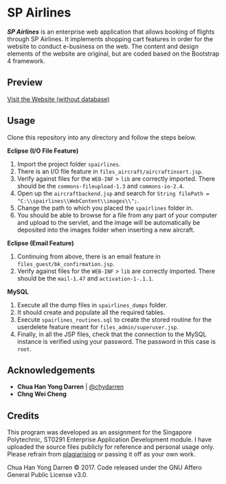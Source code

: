 # SP Airlines

***SP Airlines*** is an enterprise web application that allows booking of flights through SP Airlines. It implements shopping cart features in order 
for the website to conduct e-business on the web. The content and design elements of the website are original, but are coded based on the
Bootstrap 4 framework. 

## Preview

[Visit the Website (without database)](http://darrenweicheng.azurewebsites.net/)

## Usage

Clone this repository into any directory and follow the steps below.

**Eclipse (I/O File Feature)**

1. Import the project folder `spairlines`.
2. There is an I/O file feature in `files_aircraft/aircraftinsert.jsp`. 
3. Verify against files for the `WEB-INF` > `lib` are correctly imported. There should be the `commons-fileupload-1.3` and `commons-io-2.4`.
4. Open up the `aircraftbackend.jsp` and search for
`String filePath = "C:\\spairlines\\WebContent\\images\\";`.
5. Change the path to which you placed the `spairlines` folder in. 
6. You should be able to browse for a file from any part of your computer and upload to the servlet, and the image will be automatically be deposited into the images folder when inserting a new aircraft. 

**Eclipse (Email Feature)**

1. Continuing from above, there is an email feature in `files_guest/bk_confirmation.jsp`.
2. Verify against files for the `WEB-INF` > `lib` are correctly imported. There should be the `mail-1.47` and `activation-1-.1.1`. 

**MySQL**

1. Execute all the dump files in `spairlines_dumps` folder. 
2. It should create and populate all the required tables. 
3. Execute `spairlines_routines.sql` to create the stored routine for the userdelete feature meant for `files_admin/superuser.jsp`. 
4. Finally, in all the JSP files, check that the connection to the MySQL instance is verified using your password. The password in this case is `root`. 

## Acknowledgements 

- **Chua Han Yong Darren** | [@chydarren](https://github.com/chydarren)
- **Chng Wei Cheng** 

## Credits

This program was developed as an assignment for the Singapore Polytechnic, ST0291 Enterprise Application Development module. I have uploaded the source files publicly for reference and personal usage only. Please refrain from [plagiarising](https://www.sp.edu.sg/sp/student-services/ssc-overview/student-handbook/intellectual-property-copyright-and-plagiarism) or passing it off as your own work. 

Chua Han Yong Darren © 2017. Code released under the GNU Affero General Public License v3.0.
